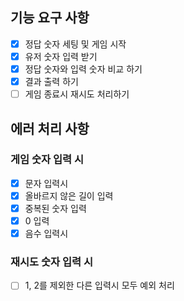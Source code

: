 ## 기능 요구 사항
- [x] 정답 숫자 세팅 및 게임 시작
- [x] 유저 숫자 입력 받기
- [x] 정답 숫자와 입력 숫자 비교 하기
- [x] 결과 출력 하기
- [ ] 게임 종료시 재시도 처리하기

## 에러 처리 사항
### 게임 숫자 입력 시
- [x] 문자 입력시
- [x] 올바르지 않은 길이 입력
- [x] 중복된 숫자 입력
- [x] 0 입력
- [x] 음수 입력시

### 재시도 숫자 입력 시
- [ ] 1, 2를 제외한 다른 입력시 모두 예외 처리